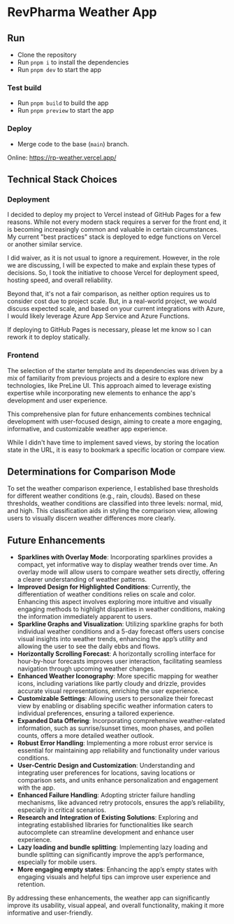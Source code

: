 # RevPharma Weather App

## Run

- Clone the repository
- Run `pnpm i` to install the dependencies
- Run `pnpm dev` to start the app

### Test build

- Run `pnpm build` to build the app
- Run `pnpm preview` to start the app

### Deploy

- Merge code to the base (`main`) branch.

Online: https://rp-weather.vercel.app/

## Technical Stack Choices

### Deployment

I decided to deploy my project to Vercel instead of GitHub Pages for a few reasons. While not every modern stack requires a server for the front end, it is becoming increasingly common and valuable in certain circumstances. My current "best practices" stack is deployed to edge functions on Vercel or another similar service.

I did waiver, as it is not usual to ignore a requirement. However, in the role we are discussing, I will be expected to make and explain these types of decisions. So, I took the initiative to choose Vercel for deployment speed, hosting speed, and overall reliability.

Beyond that, it's not a fair comparison, as neither option requires us to consider cost due to project scale. But, in a real-world project, we would discuss expected scale, and based on your current integrations with Azure, I would likely leverage Azure App Service and Azure Functions.

If deploying to GitHub Pages is necessary, please let me know so I can rework it to deploy statically.

### Frontend

The selection of the starter template and its dependencies was driven by a mix of familiarity from previous projects and a desire to explore new technologies, like PreLine UI. This approach aimed to leverage existing expertise while incorporating new elements to enhance the app's development and user experience.

This comprehensive plan for future enhancements combines technical development with user-focused design, aiming to create a more engaging, informative, and customizable weather app experience.

While I didn't have time to implement saved views, by storing the location state in the URL, it is easy to bookmark a specific location or compare view.

## Determinations for Comparison Mode

To set the weather comparison experience, I established base thresholds for different weather conditions (e.g., rain, clouds). Based on these thresholds, weather conditions are classified into three levels: normal, mid, and high. This classification aids in styling the comparison view, allowing users to visually discern weather differences more clearly.

## Future Enhancements

- **Sparklines with Overlay Mode**: Incorporating sparklines provides a compact, yet informative way to display weather trends over time. An overlay mode will allow users to compare weather sets directly, offering a clearer understanding of weather patterns.
- **Improved Design for Highlighted Conditions**: Currently, the differentiation of weather conditions relies on scale and color. Enhancing this aspect involves exploring more intuitive and visually engaging methods to highlight disparities in weather conditions, making the information immediately apparent to users.
- **Sparkline Graphs and Visualization**: Utilizing sparkline graphs for both individual weather conditions and a 5-day forecast offers users concise visual insights into weather trends, enhancing the app’s utility and allowing the user to see the daily ebbs and flows.
- **Horizontally Scrolling Forecast**: A horizontally scrolling interface for hour-by-hour forecasts improves user interaction, facilitating seamless navigation through upcoming weather changes.
- **Enhanced Weather Iconography**: More specific mapping for weather icons, including variations like partly cloudy and drizzle, provides accurate visual representations, enriching the user experience.
- **Customizable Settings**: Allowing users to personalize their forecast view by enabling or disabling specific weather information caters to individual preferences, ensuring a tailored experience.
- **Expanded Data Offering**: Incorporating comprehensive weather-related information, such as sunrise/sunset times, moon phases, and pollen counts, offers a more detailed weather outlook.
- **Robust Error Handling**: Implementing a more robust error service is essential for maintaining app reliability and functionality under various conditions.
- **User-Centric Design and Customization**: Understanding and integrating user preferences for locations, saving locations or comparison sets, and units enhance personalization and engagement with the app.
- **Enhanced Failure Handling**: Adopting stricter failure handling mechanisms, like advanced retry protocols, ensures the app’s reliability, especially in critical scenarios.
- **Research and Integration of Existing Solutions**: Exploring and integrating established libraries for functionalities like search autocomplete can streamline development and enhance user experience.
- **Lazy loading and bundle splitting**: Implementing lazy loading and bundle splitting can significantly improve the app’s performance, especially for mobile users.
- **More engaging empty states**: Enhancing the app’s empty states with engaging visuals and helpful tips can improve user experience and retention.

By addressing these enhancements, the weather app can significantly improve its usability, visual appeal, and overall functionality, making it more informative and user-friendly.
